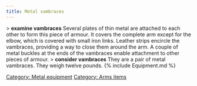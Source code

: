 ```yaml
---
title: Metal vambraces
---
```


\> **examine vambraces**
Several plates of thin metal are attached to each other to form this
piece of
armour. It covers the complete arm except for the elbow, which is
covered with
small iron links. Leather strips encircle the vambraces, providing a way
to
close them around the arm. A couple of metal buckles at the ends of
the
vambraces enable attachment to other pieces of armour.
\> **consider vambraces**
They are a pair of metal vambraces.
They weigh twelve pounds.
{% include Equipment.md %}

[Category: Metal equipment](Category:_Metal_equipment "wikilink")
[Category: Arms items](Category:_Arms_items "wikilink")